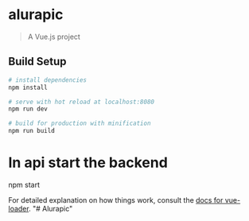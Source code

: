 # alurapic

> A Vue.js project

## Build Setup

``` bash
# install dependencies
npm install

# serve with hot reload at localhost:8080
npm run dev

# build for production with minification
npm run build
```

# In api start the backend
npm start

For detailed explanation on how things work, consult the [docs for vue-loader](http://vuejs.github.io/vue-loader).
"# Alurapic" 
